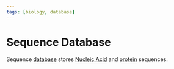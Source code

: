 ```yaml
---
tags: [biology, database]
---
```


# Sequence Database

Sequence [database](202308152100.md) stores [Nucleic Acid](202308082154.md) and
[protein](202308082207.md) sequences.
